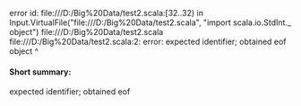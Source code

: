 error id: file:///D:/Big%20Data/test2.scala:[32..32) in Input.VirtualFile("file:///D:/Big%20Data/test2.scala", "import scala.io.StdInt._
object")
file:///D:/Big%20Data/test2.scala
file:///D:/Big%20Data/test2.scala:2: error: expected identifier; obtained eof
object
      ^
#### Short summary: 

expected identifier; obtained eof